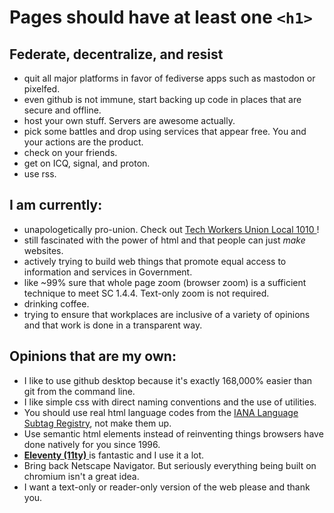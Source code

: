 # Pages should have at least one `<h1>`

## Federate, decentralize, and resist
- quit all major platforms in favor of fediverse apps such as mastodon or pixelfed.
- even github is not immune, start backing up code in places that are secure and offline.
- host your own stuff. Servers are awesome actually.
- pick some battles and drop using services that appear free. You and your actions are the product.
- check on your friends.
- get on ICQ, signal, and proton.
- use rss.

## I am currently:
- unapologetically pro-union. Check out <a href="https://www.techworkersunion-1010.org/"> Tech Workers Union Local 1010 </a>!
- still fascinated with the power of html and that people can just *make* websites.
- actively trying to build web things that promote equal access to information and services in Government.
- like ~99% sure that whole page zoom (browser zoom) is a sufficient technique to meet SC 1.4.4. Text-only zoom is not required.
- drinking coffee.
- trying to ensure that workplaces are inclusive of a variety of opinions and that work is done in a transparent way.

## Opinions that are my own:
- I like to use github desktop because it's exactly 168,000% easier than git from the command line.
- I like simple css with direct naming conventions and the use of utilities.
- You should use real html language codes from the <a href="https://www.iana.org/assignments/language-subtag-registry/language-subtag-registry"> IANA Language Subtag Registry</a>, not make them up. 
- Use semantic html elements instead of reinventing things browsers have done natively for you since 1996.
- <a href="https://www.11ty.dev/"> <strong>Eleventy (11ty)</strong> </a> is fantastic and I use it a lot.
- Bring back Netscape Navigator. But seriously everything being built on chromium isn't a great idea.
- I want a text-only or reader-only version of the web please and thank you.
